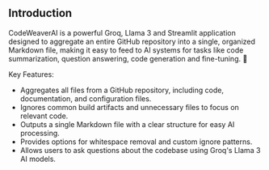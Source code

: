 ## Introduction <a name="1-introduction"></a>

CodeWeaverAI is a powerful Groq, Llama 3 and Streamlit application designed to aggregate an entire GitHub repository into a single, organized Markdown file, making it easy to feed to AI systems for tasks like code summarization, question answering, code generation and fine-tuning. 🧠

Key Features:
- Aggregates all files from a GitHub repository, including code, documentation, and configuration files.
- Ignores common build artifacts and unnecessary files to focus on relevant code.
- Outputs a single Markdown file with a clear structure for easy AI processing.
- Provides options for whitespace removal and custom ignore patterns.
- Allows users to ask questions about the codebase using Groq's Llama 3 AI models.
